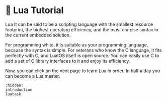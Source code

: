# 🌙 Lua Tutorial

Lua It can be said to be a scripting language with the smallest resource footprint, the highest operating efficiency, and the most concise syntax in the current embedded solution.

For programming white, it is suitable as your programming language, because the syntax is simple. For veterans who know the C language, it fits perfectly with C, and LuatOS itself is open source. You can easily use C to add a set of C library interfaces to it and enjoy its efficiency.

Now, you can click on the next page to learn Lua in order. In half a day you can become a Lua master.

```{toctree}
:hidden:
introduction
luatask
```
